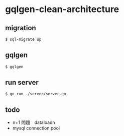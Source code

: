 # gqlgen-clean-architecture

## migration

```bash
$ sql-migrate up
```

## gqlgen

```bash
$ gqlgen
```

## run server

```bash
$ go run ./server/server.go
```

## todo

- n+1 問題　dataloadn
- mysql connection pool
